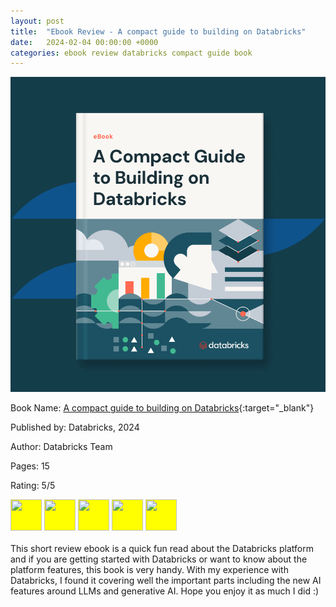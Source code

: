 ```yaml
---
layout: post
title:  "Ebook Review - A compact guide to building on Databricks"
date:   2024-02-04 00:00:00 +0000
categories: ebook review databricks compact guide book
---
```

![A compact guide to building on Databricks](../assets/post_images/2024-02-04/compact-guide-to-databricks.png)

Book Name: [A compact guide to building on Databricks](https://www.databricks.com/resources/ebook/work-faster-data-intelligence-platform){:target="_blank"}

Published by: Databricks, 2024

Author: Databricks Team

Pages: 15

Rating: 5/5

<img style="background-color: yellow;" src="https://raw.githubusercontent.com/FortAwesome/Font-Awesome/6.x/svgs/solid/star.svg" width="50" height="50">
<img style="background-color: yellow;" src="https://raw.githubusercontent.com/FortAwesome/Font-Awesome/6.x/svgs/solid/star.svg" width="50" height="50">
<img style="background-color: yellow;" src="https://raw.githubusercontent.com/FortAwesome/Font-Awesome/6.x/svgs/solid/star.svg" width="50" height="50">
<img style="background-color: yellow;" src="https://raw.githubusercontent.com/FortAwesome/Font-Awesome/6.x/svgs/solid/star.svg" width="50" height="50">
<img style="background-color: yellow;" src="https://raw.githubusercontent.com/FortAwesome/Font-Awesome/6.x/svgs/solid/star.svg" width="50" height="50">
<br />
<br />
This short review ebook is a quick fun read about the Databricks platform and if you are getting started with Databricks or want to know about the platform features, this book is very handy. With my experience with Databricks, I found it covering well the important parts including the new AI features around LLMs and generative AI. Hope you enjoy it as much I did :)